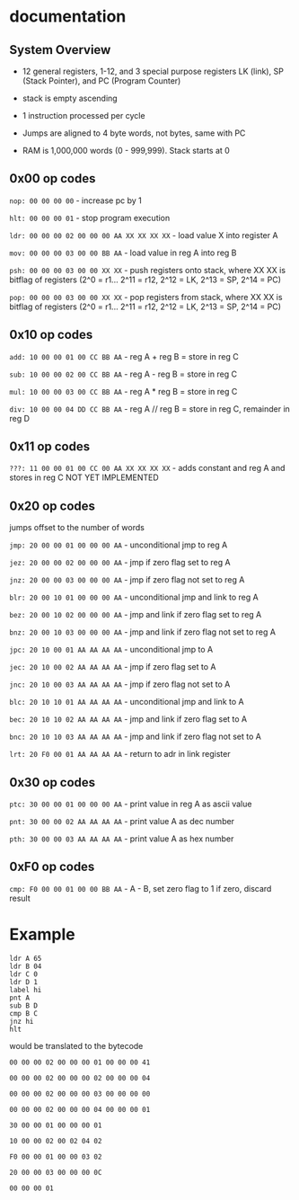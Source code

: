 # documentation

## System Overview
* 12 general registers, 1-12, and 3 special purpose registers LK (link), SP (Stack Pointer), and PC (Program Counter)

* stack is empty ascending

* 1 instruction processed per cycle

* Jumps are aligned to 4 byte words, not bytes, same with PC

* RAM is 1,000,000 words (0 - 999,999). Stack starts at 0

## 0x00 op codes

`nop: 00 00 00 00` - increase pc by 1

`hlt: 00 00 00 01` - stop program execution 

`ldr: 00 00 00 02 00 00 00 AA XX XX XX XX` - load value X into register A

`mov: 00 00 00 03 00 00 BB AA` - load value in reg A into reg B

`psh: 00 00 00 03 00 00 XX XX` - push registers onto stack, where XX XX is bitflag of registers (2^0 = r1... 2^11 = r12, 2^12 = LK, 2^13 = SP, 2^14 = PC)

`pop: 00 00 00 03 00 00 XX XX` - pop registers from stack, where XX XX is bitflag of registers (2^0 = r1... 2^11 = r12, 2^12 = LK, 2^13 = SP, 2^14 = PC)

## 0x10 op codes

`add: 10 00 00 01 00 CC BB AA` - reg A + reg B = store in reg C

`sub: 10 00 00 02 00 CC BB AA` - reg A - reg B = store in reg C

`mul: 10 00 00 03 00 CC BB AA` - reg A * reg B = store in reg C

`div: 10 00 00 04 DD CC BB AA` - reg A // reg B = store in reg C, remainder in reg D

## 0x11 op codes


`???: 11 00 00 01 00 CC 00 AA XX XX XX XX` - adds constant and reg A and stores in reg C NOT YET IMPLEMENTED


## 0x20 op codes

jumps offset to the number of words

`jmp: 20 00 00 01 00 00 00 AA` - unconditional jmp to reg A

`jez: 20 00 00 02 00 00 00 AA` - jmp if zero flag set to reg A

`jnz: 20 00 00 03 00 00 00 AA` - jmp if zero flag not set to reg A

`blr: 20 00 10 01 00 00 00 AA` - unconditional jmp and link to reg A

`bez: 20 00 10 02 00 00 00 AA` - jmp and link if zero flag set to reg A

`bnz: 20 00 10 03 00 00 00 AA` - jmp and link if zero flag not set to reg A

`jpc: 20 10 00 01 AA AA AA AA` - unconditional jmp to A

`jec: 20 10 00 02 AA AA AA AA` - jmp if zero flag set to A

`jnc: 20 10 00 03 AA AA AA AA` - jmp if zero flag not set to A

`blc: 20 10 10 01 AA AA AA AA` - unconditional jmp and link to A

`bec: 20 10 10 02 AA AA AA AA` - jmp and link if zero flag set to A

`bnc: 20 10 10 03 AA AA AA AA` - jmp and link if zero flag not set to A

`lrt: 20 F0 00 01 AA AA AA AA` - return to adr in link register

## 0x30 op codes


`ptc: 30 00 00 01 00 00 00 AA` - print value in reg A as ascii value

`pnt: 30 00 00 02 AA AA AA AA` - print value A as dec number

`pth: 30 00 00 03 AA AA AA AA` - print value A as hex number

## 0xF0 op codes

`cmp: F0 00 00 01 00 00 BB AA` - A - B, set zero flag to 1 if zero, discard result

# Example

```
ldr A 65
ldr B 04
ldr C 0
ldr D 1
label hi
pnt A 
sub B D 
cmp B C 
jnz hi 
hlt 
```

would be translated to the bytecode 

```
00 00 00 02 00 00 00 01 00 00 00 41 

00 00 00 02 00 00 00 02 00 00 00 04 

00 00 00 02 00 00 00 03 00 00 00 00 

00 00 00 02 00 00 00 04 00 00 00 01 

30 00 00 01 00 00 00 01 

10 00 00 02 00 02 04 02 

F0 00 00 01 00 00 03 02 

20 00 00 03 00 00 00 0C 

00 00 00 01
```


